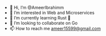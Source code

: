 - 👋 Hi, I’m @AmeerIbrahimm
- 👀 I’m interested in Web and Microservices 
- 🌱 I’m currently learning Rust 🦀 
- 💞️ I’m looking to collaborate on Go
- 📫 How to reach me ameer15599@gmail.com

<!---
AmeerIbrahimm/AmeerIbrahimm is a ✨ special ✨ repository because its `README.md` (this file) appears on your GitHub profile.
You can click the Preview link to take a look at your changes.
--->

